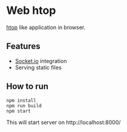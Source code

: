 # Web htop

[htop](https://github.com/htop-dev/htop) like application in browser.

## Features

- [Socket.io](https://socket.io/) integration
- Serving static files

## How to run

```shell
npm install
npm run build
npm start
```

This will start server on http://localhost:8000/

